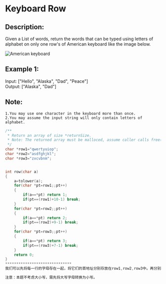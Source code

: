 Keyboard Row
===============
Description:
---------------
Given a List of words, return the words that can be typed using letters of alphabet on only one row's of American keyboard like the image below.   

![American keyboard]("https://leetcode.com/static/images/problemset/keyboard.png")

Example 1:
--------
Input: ["Hello", "Alaska", "Dad", "Peace"]<br>
Output: ["Alaska", "Dad"]

Note:
--------------------
    1.You may use one character in the keyboard more than once.
    2.You may assume the input string will only contain letters of alphabet.



```c
/**
 * Return an array of size *returnSize.
 * Note: The returned array must be malloced, assume caller calls free().
 */
char *row1="qwertyuiop";
char *row2="asdfghjkl";
char *row3="zxcvbnm";


int row(char a)
{
    a=tolower(a);
    for(char *pt=row1;;pt++)
    {
        if(a==*pt) return 1;
        if(pt==(row1)+10-1) break;
    }
    for(char *pt=row2;;pt++)
    {
        if(a==*pt) return 2;
        if(pt==(row2)+9-1) break;
    }
    for(char *pt=row3;;pt++)
    {
        if(a==*pt) return 3;
        if(pt==(row3)+7-1) break;
    }
    return 0;
} 
******************************
我们可以先将每一行的字母存在一起，将它们的首地址分别存放在row1,row2,row3中。再分别定义两个函数，一个将给定字母与三行字母一一比对，并返回其所在行数；另一个用于检验给定字符串的字母是否为同一行。若是，则将其首地址存放在预先定义好的指针数组中。最后返回该指针数组的地址即可。     

注意：本题不考虑大小写，需先将大写字母转换为小写。
